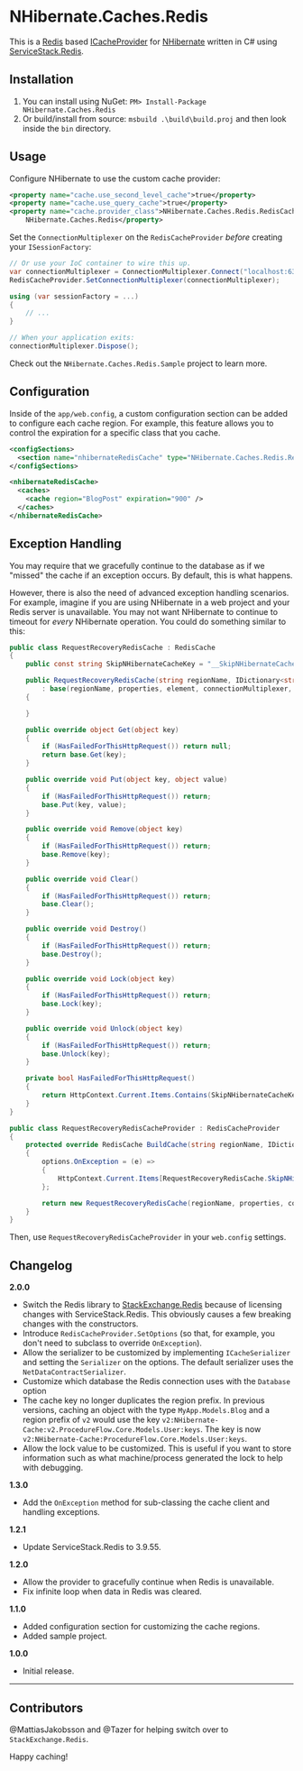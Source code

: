 NHibernate.Caches.Redis
=======================

This is a [Redis](http://redis.io/) based [ICacheProvider](http://www.nhforge.org/doc/nh/en/#configuration-optional-cacheprovider) 
for [NHibernate](http://nhforge.org/) written in C# using [ServiceStack.Redis](https://github.com/ServiceStack/ServiceStack.Redis).

Installation
------------

1. You can install using NuGet: `PM> Install-Package NHibernate.Caches.Redis`
2. Or build/install from source: `msbuild .\build\build.proj` and then look
   inside the `bin` directory.

Usage
-----

Configure NHibernate to use the custom cache provider:

```xml
<property name="cache.use_second_level_cache">true</property>
<property name="cache.use_query_cache">true</property>
<property name="cache.provider_class">NHibernate.Caches.Redis.RedisCacheProvider, 
    NHibernate.Caches.Redis</property>
```

Set the `ConnectionMultiplexer` on the `RedisCacheProvider`
*before* creating your `ISessionFactory`:

```csharp
// Or use your IoC container to wire this up.
var connectionMultiplexer = ConnectionMultiplexer.Connect("localhost:6379");
RedisCacheProvider.SetConnectionMultiplexer(connectionMultiplexer);

using (var sessionFactory = ...)
{
    // ...
}

// When your application exits:
connectionMultiplexer.Dispose();
```

Check out the `NHibernate.Caches.Redis.Sample` project to learn more.

Configuration
-------------

Inside of the `app/web.config`, a custom configuration section can be added to
configure each cache region. For example, this feature allows you to control the
expiration for a specific class that you cache.

```xml
<configSections>
  <section name="nhibernateRedisCache" type="NHibernate.Caches.Redis.RedisCacheProviderSection, NHibernate.Caches.Redis" />
</configSections>

<nhibernateRedisCache>
  <caches>
    <cache region="BlogPost" expiration="900" />
  </caches>
</nhibernateRedisCache>
```

Exception Handling
------------------

You may require that we gracefully continue to the database as if we "missed"
the cache if an exception occurs. By default, this is what happens.  

However, there is also the need of advanced exception handling scenarios. For 
example, imagine if you are using NHibernate in a web project and your Redis
server is unavailable. You may not want NHibernate to continue to timeout for
*every* NHibernate operation. You could do something similar to this:

```csharp
public class RequestRecoveryRedisCache : RedisCache
{
    public const string SkipNHibernateCacheKey = "__SkipNHibernateCache__";

    public RequestRecoveryRedisCache(string regionName, IDictionary<string, string> properties, RedisCacheElement element, ConnectionMultiplexer connectionMultiplexer, RedisCacheProviderOptions options)
        : base(regionName, properties, element, connectionMultiplexer, options)
    {

    }

    public override object Get(object key)
    {
        if (HasFailedForThisHttpRequest()) return null;
        return base.Get(key);
    }

    public override void Put(object key, object value)
    {
        if (HasFailedForThisHttpRequest()) return;
        base.Put(key, value);
    }

    public override void Remove(object key)
    {
        if (HasFailedForThisHttpRequest()) return;
        base.Remove(key);
    }

    public override void Clear()
    {
        if (HasFailedForThisHttpRequest()) return;
        base.Clear();
    }

    public override void Destroy()
    {
        if (HasFailedForThisHttpRequest()) return;
        base.Destroy();
    }

    public override void Lock(object key)
    {
        if (HasFailedForThisHttpRequest()) return;
        base.Lock(key);
    }

    public override void Unlock(object key)
    {
        if (HasFailedForThisHttpRequest()) return;
        base.Unlock(key);
    }

    private bool HasFailedForThisHttpRequest()
    {
        return HttpContext.Current.Items.Contains(SkipNHibernateCacheKey);
    }
}

public class RequestRecoveryRedisCacheProvider : RedisCacheProvider
{
    protected override RedisCache BuildCache(string regionName, IDictionary<string, string> properties, RedisCacheElement configElement, ConnectionMultiplexer connectionMultiplexer, RedisCacheProviderOptions options)
    {
        options.OnException = (e) =>
        {
            HttpContext.Current.Items[RequestRecoveryRedisCache.SkipNHibernateCacheKey] = true;
        };

        return new RequestRecoveryRedisCache(regionName, properties, configElement, connectionMultiplexer, options);
    }
}
```
Then, use `RequestRecoveryRedisCacheProvider` in your `web.config` settings.

Changelog
---------

**2.0.0**
- Switch the Redis library to [StackExchange.Redis](https://github.com/StackExchange/StackExchange.Redis) because of licensing changes with
ServiceStack.Redis. This obviously causes a few breaking changes with the
constructors.
- Introduce `RedisCacheProvider.SetOptions` (so that, for example, you don't 
need to subclass to override `OnException`).
- Allow the serializer to be customized by implementing `ICacheSerializer`
and setting the `Serializer` on the options. The default serializer uses the
`NetDataContractSerializer`.
- Customize which database the Redis connection uses with the `Database`
option
- The cache key no longer duplicates the region prefix. In previous
versions, caching an object with the type `MyApp.Models.Blog` and a region
prefix of `v2` would use the key `v2:NHibernate-Cache:v2.ProcedureFlow.Core.Models.User:keys`.
The key is now `v2:NHibernate-Cache:ProcedureFlow.Core.Models.User:keys`.
- Allow the lock value to be customized. This is useful if you want to store
  information such as what machine/process generated the lock to help with
  debugging.


**1.3.0**
- Add the `OnException` method for sub-classing the cache client and handling 
  exceptions.

**1.2.1**
- Update ServiceStack.Redis to 3.9.55.

**1.2.0**
- Allow the provider to gracefully continue when Redis is unavailable.
- Fix infinite loop when data in Redis was cleared.

**1.1.0**
- Added configuration section for customizing the cache regions.
- Added sample project.

**1.0.0**
- Initial release.

---

Contributors
------------

@MattiasJakobsson and @Tazer for helping switch over to `StackExchange.Redis`.

Happy caching!
